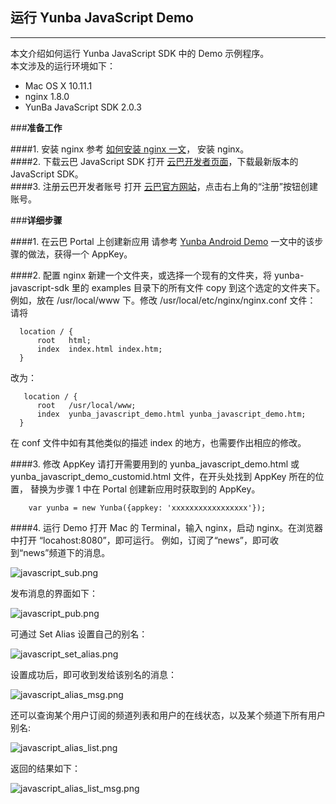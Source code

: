 ## **运行 Yunba JavaScript Demo**
---

本文介绍如何运行 Yunba JavaScript SDK 中的 Demo 示例程序。
<br>
本文涉及的运行环境如下：

* Mac OS X 10.11.1
* nginx 1.8.0
* YunBa JavaScript SDK 2.0.3

###**准备工作**

####1. 安装 nginx
参考 [如何安装 nginx 一文](https://github.com/yunba/docs/blob/master/support/knowledge_base/Install_nginx.md)，
安装 nginx。
<br>
####2. 下载云巴 JavaScript SDK
打开 [云巴开发者页面](http://yunba.io/developers "云巴开发者页面")，下载最新版本的 JavaScript SDK。
<br>
####3. 注册云巴开发者账号
打开 [云巴官方网站](http://yunba.io "云巴官方网站")，点击右上角的“注册”按钮创建账号。  

###**详细步骤**

####1. 在云巴 Portal 上创建新应用
请参考 [Yunba Android Demo](https://github.com/yunba/docs/edit/master/quickstart/demo/Demo_Android.md) 
一文中的该步骤的做法，获得一个 AppKey。


####2. 配置 nginx
新建一个文件夹，或选择一个现有的文件夹，将 yunba-javascript-sdk 里的 examples 目录下的所有文件 copy 到这个选定的文件夹下。
例如，放在 /usr/local/www 下。修改 /usr/local/etc/nginx/nginx.conf 文件：
<br>
请将
```
  location / {
      root   html;
      index  index.html index.htm;
  }
```
改为：
```
   location / {
      root   /usr/local/www;
      index  yunba_javascript_demo.html yunba_javascript_demo.htm;
  }
```
在 conf 文件中如有其他类似的描述 index 的地方，也需要作出相应的修改。

####3. 修改 AppKey
请打开需要用到的 yunba_javascript_demo.html 或 yunba_javascript_demo_customid.html 文件，在开头处找到 AppKey 所在的位置，
替换为步骤 1 中在 Portal 创建新应用时获取到的 AppKey。
```
    var yunba = new Yunba({appkey: 'xxxxxxxxxxxxxxxxx'});
```
####4. 运行 Demo
打开 Mac 的 Terminal，输入 nginx，启动 nginx。在浏览器中打开 “locahost:8080”，即可运行。
例如，订阅了“news”，即可收到“news”频道下的消息。

![javascript_sub.png](https://raw.githubusercontent.com/yunba/docs/master/image/for_quickstart/javascript_sub.png)

发布消息的界面如下：

![javascript_pub.png](https://raw.githubusercontent.com/yunba/docs/master/image/for_quickstart/javascript_pub.png)

可通过 Set Alias 设置自己的别名：

![javascript_set_alias.png](https://raw.githubusercontent.com/yunba/docs/master/image/for_quickstart/javascript_set_alias.png)

设置成功后，即可收到发给该别名的消息：

![javascript_alias_msg.png](https://raw.githubusercontent.com/yunba/docs/master/image/for_quickstart/javascript_alias_msg.png)

还可以查询某个用户订阅的频道列表和用户的在线状态，以及某个频道下所有用户别名:

![javascript_alias_list.png](https://raw.githubusercontent.com/yunba/docs/master/image/for_quickstart/javascript_alias_list.png)

返回的结果如下：

![javascript_alias_list_msg.png](https://raw.githubusercontent.com/yunba/docs/master/image/for_quickstart/javascript_alias_list_msg.png)








